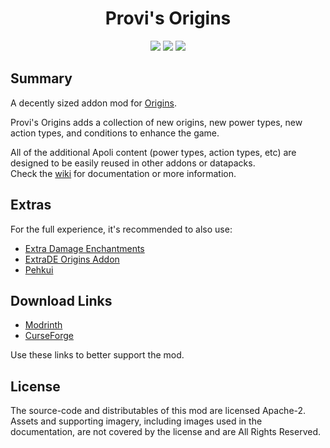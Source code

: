 <div align="center">

# Provi's Origins
[![](https://img.shields.io/jitpack/version/com.github.Provismet/Provi-Origins?style=flat-square&logo=jitpack&color=F6F6F6)](https://jitpack.io/#Provismet/Provi-Origins)
[![](https://img.shields.io/modrinth/dt/uze1qMee?style=flat-square&logo=modrinth&color=F6F6F6)](https://modrinth.com/mod/provis-origins)
[![](https://img.shields.io/curseforge/dt/881653?style=flat-square&logo=curseforge&color=F6F6F6)](https://www.curseforge.com/minecraft/mc-mods/provis-origins)

</div>

## Summary
A decently sized addon mod for [Origins](https://github.com/apace100/origins-fabric).

Provi's Origins adds a collection of new origins, new power types, new action types, and conditions to enhance the game.  

All of the additional Apoli content (power types, action types, etc) are designed to be easily reused in other addons or datapacks.  
Check the [wiki](https://github.com/Provismet/Provi-Origins/wiki) for documentation or more information.

## Extras
For the full experience, it's recommended to also use:
- [Extra Damage Enchantments](https://github.com/Provismet/Extra-Damage-Enchantments)
- [ExtraDE Origins Addon](https://github.com/Provismet/ExtraDE-Origins-Addon)
- [Pehkui](https://github.com/Virtuoel/Pehkui)

## Download Links
- [Modrinth](https://modrinth.com/mod/provis-origins)
- [CurseForge](https://www.curseforge.com/minecraft/mc-mods/provis-origins)

Use these links to better support the mod.

## License
The source-code and distributables of this mod are licensed Apache-2.  
Assets and supporting imagery, including images used in the documentation, are not covered by the license and are All Rights Reserved.
